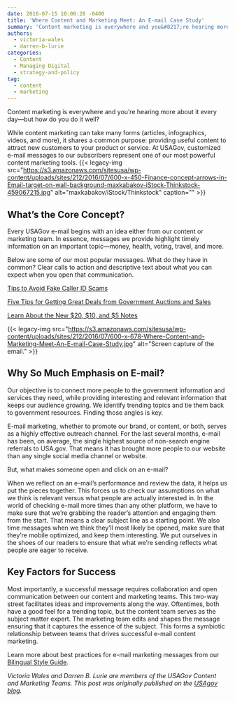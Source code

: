 ```yaml
---
date: 2016-07-15 10:00:28 -0400
title: 'Where Content and Marketing Meet: An E-mail Case Study'
summary: 'Content marketing is everywhere and you&#8217;re hearing more about it every day&mdash;but how do you do it well? While content marketing can take many forms (articles, infographics, videos, and more), it shares a common purpose: providing useful content to attract new customers to your product or service. At USAGov, customized e-mail messages to our subscribers'
authors:
  - victoria-wales
  - darren-b-lurie
categories:
  - Content
  - Managing Digital
  - strategy-and-policy
tag:
  - content
  - marketing
---
```


Content marketing is everywhere and you&#8217;re hearing more about it every day—but how do you do it well?

While content marketing can take many forms (articles, infographics, videos, and more), it shares a common purpose: providing useful content to attract new customers to your product or service. At USAGov, customized e-mail messages to our subscribers represent one of our most powerful content marketing tools. {{< legacy-img src="https://s3.amazonaws.com/sitesusa/wp-content/uploads/sites/212/2016/07/600-x-450-Finance-concept-arrows-in-Email-target-on-wall-background-maxkabakov-iStock-Thinkstock-459067215.jpg" alt="maxkabakov/iStock/Thinkstock" caption="" >}} 

## What’s the Core Concept?

Every USAGov e-mail begins with an idea either from our content or marketing team. In essence, messages we provide highlight timely information on an important topic—money, health, voting, travel, and more.

Below are some of our most popular messages. What do they have in common? Clear calls to action and descriptive text about what you can expect when you open that communication.

[Tips to Avoid Fake Caller ID Scams](http://connect.usa.gov/tips-to-avoid-fake-caller-id-scams)

[Five Tips for Getting Great Deals from Government Auctions and Sales](http://connect.usa.gov/five-tips-for-getting-great-deals-from-government-auctions-and-sales)

[Learn About the New $20, $10, and $5 Notes](http://connect.usa.gov/learn-about-the-new-20-10-and-5-notes)

{{< legacy-img src="https://s3.amazonaws.com/sitesusa/wp-content/uploads/sites/212/2016/07/600-x-678-Where-Content-and-Marketing-Meet-An-E-mail-Case-Study.jpg" alt="Screen capture of the email." >}}

## Why So Much Emphasis on E-mail?

Our objective is to connect more people to the government information and services they need, while providing interesting and relevant information that keeps our audience growing. We identify trending topics and tie them back to government resources. Finding those angles is key.

E-mail marketing, whether to promote our brand, or content, or both, serves as a highly effective outreach channel. For the last several months, e-mail has been, on average, the single highest source of non-search engine referrals to USA.gov. That means it has brought more people to our website than any single social media channel or website.

But, what makes someone open and click on an e-mail?

When we reflect on an e-mail&#8217;s performance and review the data, it helps us put the pieces together. This forces us to check our assumptions on what we think is relevant versus what people are actually interested in. In the world of checking e-mail more times than any other platform, we have to make sure that we&#8217;re grabbing the reader&#8217;s attention and engaging them from the start. That means a clear subject line as a starting point. We also time messages when we think they&#8217;ll most likely be opened, make sure that they&#8217;re mobile optimized, and keep them interesting. We put ourselves in the shoes of our readers to ensure that what we&#8217;re sending reflects what people are eager to receive.

## Key Factors for Success

Most importantly, a successful message requires collaboration and open communication between our content and marketing teams. This two-way street facilitates ideas and improvements along the way. Oftentimes, both have a good feel for a trending topic, but the content team serves as the subject matter expert. The marketing team edits and shapes the message ensuring that it captures the essence of the subject. This forms a symbiotic relationship between teams that drives successful e-mail content marketing.

Learn more about best practices for e-mail marketing messages from our [Bilingual Style Guide](https://www.usa.gov/style-guide/writing-for-marketing#item-212417).

_Victoria Wales and Darren B. Lurie are members of the USAGov Content and Marketing Teams._
_This post was originally published on the [USAgov blog](https://blog.usa.gov/)._